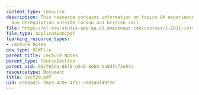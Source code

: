 ```yaml
---
content_type: resource
description: This resource contains information on topics UK experience, bus restructuring,
  bus deregulation outside london and british rail.
file: https://ol-ocw-studio-app-qa.s3.amazonaws.com/courses/1-201j-introduction-to-transportation-systems-fall-2006/c99dad2c76e34c9e4f11a98346f49720_lect20.pdf
file_type: application/pdf
learning_resource_types:
- Lecture Notes
ocw_type: OCWFile
parent_title: Lecture Notes
parent_type: CourseSection
parent_uid: 602765da-8b70-e5c6-8d6b-ba9dfcf2e84a
resourcetype: Document
title: lect20.pdf
uid: c99dad2c-76e3-4c9e-4f11-a98346f49720
---
```

